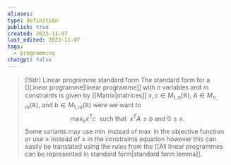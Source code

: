 ```yaml
---
aliases: 
type: definition
publish: true
created: 2023-11-07
last_edited: 2023-11-07
tags:
  - programming
chatgpt: false
---
```

>[!tldr] Linear programme standard form
>The standard form for a [[Linear programme|linear programme]] with $n$ variables and $m$ constraints is given by [[Matrix|matrices]] $x, c \in M_{1,n}(\mathbb{R})$, $A \in M_{n,m}(\mathbb{R})$, and $b \in M_{1,m}(\mathbb{R})$ were we want to
>$$\max_x x^T c \ \mbox{ such that } \ x^T A \leq b \mbox{ and } 0 \leq x.$$ 
>Some variants may use $\min$ instead of $\max$ in the objective function or use $\geq$ instead of $\leq$ in the constraints equation however this can easily be translated using the rules from the [[All linear programmes can be represented in standard form|standard form lemma]].


